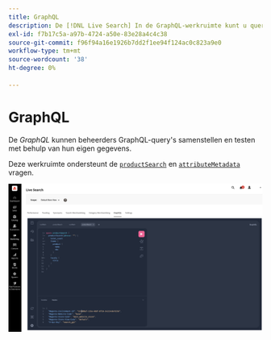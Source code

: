 ```yaml
---
title: GraphQL
description: De [!DNL Live Search] In de GraphQL-werkruimte kunt u query's maken met uw live gegevens.
exl-id: f7b17c5a-a97b-4724-a50e-83e28a4c4c38
source-git-commit: f96f94a16e1926b7dd2f1ee94f124ac0c823a9e0
workflow-type: tm+mt
source-wordcount: '38'
ht-degree: 0%

---
```


# GraphQL

De *GraphQL* kunnen beheerders GraphQL-query&#39;s samenstellen en testen met behulp van hun eigen gegevens.

Deze werkruimte ondersteunt de [`productSearch`](https://developer.adobe.com/commerce/services/graphql/live-search/product-search/) en [`attributeMetadata`](https://developer.adobe.com/commerce/services/graphql/live-search/attribute-metadata/) vragen.

![GraphQL-werkruimte](assets/graphql.png)
